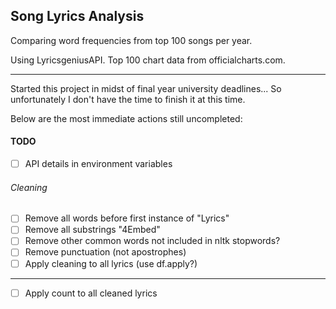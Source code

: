 ## Song Lyrics Analysis
Comparing word frequencies from top 100 songs per year.

Using LyricsgeniusAPI.
Top 100 chart data from officialcharts.com.

------
Started this project in midst of final year university deadlines...
So unfortunately I don't have the time to finish it at this time.

Below are the most immediate actions still uncompleted:

#### TODO
- [ ] API details in environment variables
###### Cleaning
- [ ] Remove all words before first instance of "Lyrics"
- [ ] Remove all substrings "4Embed"
- [ ] Remove other common words not included in nltk stopwords?
- [ ] Remove punctuation (not apostrophes)
- [ ] Apply cleaning to all lyrics (use df.apply?)
------
- [ ] Apply count to all cleaned lyrics

